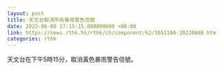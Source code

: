 ```yaml
---
layout: post
title: 天文台取消所有暴雨警告信號
date: 2022-06-08 17:15:15.000000000 +08:00
link: https://news.rthk.hk/rthk/ch/component/k2/1652160-20220608.htm
categories: rthk
---
```


天文台在下午5時15分，取消黃色暴雨警告信號。
